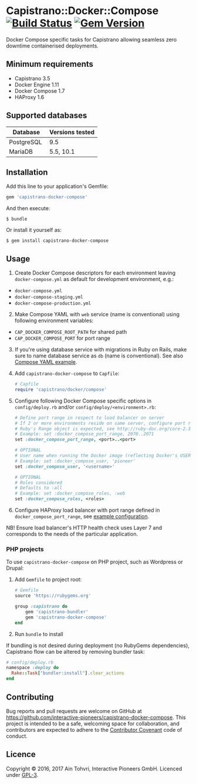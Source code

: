 # Capistrano::Docker::Compose [![Build Status](https://travis-ci.org/interactive-pioneers/capistrano-docker-compose.svg?branch=master)](https://travis-ci.org/interactive-pioneers/capistrano-docker-compose) [![Gem Version](https://badge.fury.io/rb/capistrano-docker-compose.svg)](https://badge.fury.io/rb/capistrano-docker-compose)

Docker Compose specific tasks for Capistrano allowing seamless zero downtime containerised deployments.

## Minimum requirements

- Capistrano 3.5
- Docker Engine 1.11
- Docker Compose 1.7
- HAProxy 1.6

## Supported databases

| Database    | Versions tested |
| --------    | --------------- |
| PostgreSQL  | 9.5             |
| MariaDB     | 5.5, 10.1       |

## Installation

Add this line to your application's Gemfile:

```ruby
gem 'capistrano-docker-compose'
```

And then execute:

    $ bundle

Or install it yourself as:

    $ gem install capistrano-docker-compose

## Usage

1. Create Docker Compose descriptors for each environment leaving `docker-compose.yml` as default for development environment, e.g.:

  - `docker-compose.yml`
  - `docker-compose-staging.yml`
  - `docker-compose-production.yml`

2. Make Compose YAML with `web` service (name is conventional) using following environment variables:

  - `CAP_DOCKER_COMPOSE_ROOT_PATH` for shared path
  - `CAP_DOCKER_COMPOSE_PORT` for port range

3. If you're using database service with migrations in Ruby on Rails, make sure to name database service as `db` (name is conventional). See also [Compose YAML example](https://github.com/interactive-pioneers/capistrano-docker-compose/blob/master/docker-compose-staging.example.yml).

4. Add `capistrano-docker-compose` to `Capfile`:

    ``` ruby
    # Capfile
    require 'capistrano/docker/compose'
    ```

5. Configure following Docker Compose specific options in `config/deploy.rb` and/or `config/deploy/<environment>.rb`:

    ```ruby
    # Define port range in respect to load balancer on server
    # If 2 or more environments reside on same server, configure port range as per environment
    # Ruby's Range object is expected, see http://ruby-doc.org/core-2.3.0/Range.html
    # Example: set :docker_compose_port_range, 2070..2071
    set :docker_compose_port_range, <port>..<port>

    # OPTIONAL
    # User name when running the Docker image (reflecting Docker's USER instruction)
    # Example: set :docker_compose_user, 'pioneer'
    set :docker_compose_user, '<username>'

    # OPTIONAL
    # Roles considered
    # Defaults to :all
    # Example: set :docker_compose_roles, :web
    set :docker_compose_roles, <roles>
    ```

6. Configure HAProxy load balancer with port range defined in `docker_compose_port_range`, see [example configuration](https://github.com/interactive-pioneers/capistrano-docker-compose/blob/master/haproxy.example.cfg).

  NB! Ensure load balancer's HTTP health check uses Layer 7 and corresponds to the needs of the particular application.

### PHP projects

To use `capistrano-docker-compose` on PHP project, such as Wordpress or Drupal:

1. Add `Gemfile` to project root:

	```ruby
	# Gemfile
	source 'https://rubygems.org'

	group :capistrano do
		gem 'capistrano-bundler'
		gem 'capistrano-docker-compose'
	end
	```
2. Run `bundle` to install

If bundling is not desired during deployment (no RubyGems dependencies), Capistrano flow can be altered by removing bundler task:

```ruby
# config/deploy.rb
namespace :deploy do
  Rake::Task["bundler:install"].clear_actions
end
```

## Contributing

Bug reports and pull requests are welcome on GitHub at https://github.com/interactive-pioneers/capistrano-docker-compose. This project is intended to be a safe, welcoming space for collaboration, and contributors are expected to adhere to the [Contributor Covenant](http://contributor-covenant.org) code of conduct.

## Licence

Copyright © 2016, 2017 Ain Tohvri, Interactive Pioneers GmbH. Licenced under [GPL-3](https://github.com/interactive-pioneers/capistrano-docker-compose/blob/master/LICENSE).
